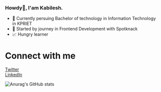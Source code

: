 ### Howdy👋, I'am Kabilesh.

+ 📖 Currently persuing Bachelor of technology in Information Technology in KPRIET  <br>
+ 🌱 Started by journey in Frontend Development with Spotknack<br>
+ 📈 Hungry learner <br>

# Connect with me
[Twitter](https://twitter.com/Kabi0704)<br>
[LinkedIn](https://www.linkedin.com/in/kabilesh-gs-87707a257/)<br>

![Anurag's GitHub stats](https://github-readme-stats.vercel.app/api?username=Kabilesh-GS&show_icons=true&theme=radical)
